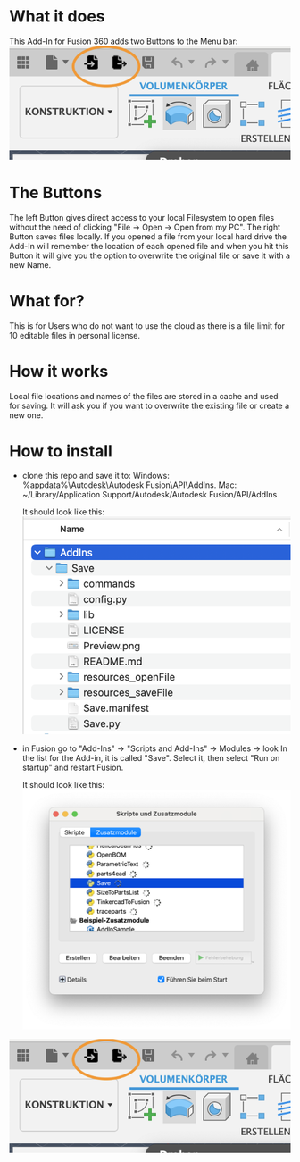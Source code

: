 # What it does
This Add-In for Fusion 360 adds two Buttons to the Menu bar:
![Preview](https://github.com/aeneasw/Fusion-local-files/blob/main/Preview.png?raw=true)

# The Buttons
The left Button gives direct access to your local Filesystem to open files without the need of clicking "File -> Open -> Open from my PC".
The right Button saves files locally. If you opened a file from your local hard drive the Add-In will remember the location of each opened file and when you hit this Button it will give you the option to overwrite the original file or save it with a new Name.

# What for?
This is for Users who do not want to use the cloud as there is a file limit for 10 editable files in personal license.

# How it works
Local file locations and names of the files are stored in a cache and used for saving. It will ask you if you want to overwrite the existing file or create a new one.

# How to install
- clone this repo and save it to:
  Windows: %appdata%\Autodesk\Autodesk Fusion\API\AddIns.
  Mac: ~/Library/Application Support/Autodesk/Autodesk Fusion/API/AddIns

  It should look like this:
  ![Preview](https://github.com/aeneasw/Fusion-local-files/blob/main/fileExample.png?raw=true)

- in Fusion go to "Add-Ins" -> "Scripts and Add-Ins" -> Modules -> look In the list for the Add-in, it is called "Save". Select it, then select "Run on startup" and restart Fusion.

  It should look like this:
  ![Preview](https://github.com/aeneasw/Fusion-local-files/blob/main/fusionExample.png?raw=true)


![Preview](https://github.com/aeneasw/Fusion-local-files/blob/main/Preview.png?raw=true)
